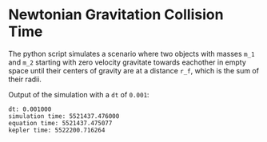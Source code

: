 # Newtonian Gravitation Collision Time
The python script simulates a scenario where two objects with masses `m_1` and `m_2` starting with zero velocity gravitate towards eachother in empty space until their centers of gravity are at a distance `r_f`, which is the sum of their radii. 

Output of the simulation with a `dt` of `0.001`:
```
dt: 0.001000
simulation time: 5521437.476000
equation time: 5521437.475077
kepler time: 5522200.716264
```
